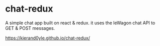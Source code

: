 # chat-redux

A simple chat app built on react & redux. it uses the leWagon chat API to GET & POST messages.

https://kierand0yle.github.io/chat-redux/
